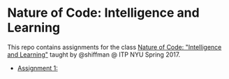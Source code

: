 # Nature of Code: Intelligence and Learning
This repo contains assignments for the class [Nature of Code: "Intelligence and Learning"](https://github.com/shiffman/NOC-S17-2-Intelligence-Learning) taught by @shiffman @ ITP NYU Spring 2017.

- [Assignment 1:](https://github.com/cvalenzuela/NOC_Intelligence-Learning/tree/master/assignment1)

